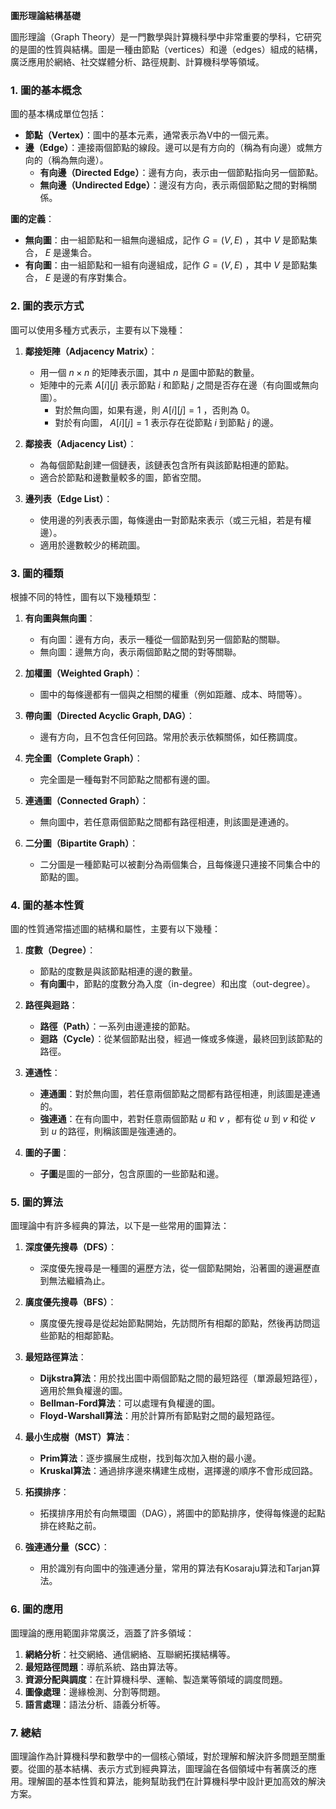 **圖形理論結構基礎**

圖形理論（Graph Theory）是一門數學與計算機科學中非常重要的學科，它研究的是圖的性質與結構。圖是一種由節點（vertices）和邊（edges）組成的結構，廣泛應用於網絡、社交媒體分析、路徑規劃、計算機科學等領域。

### 1. **圖的基本概念**

圖的基本構成單位包括：

- **節點（Vertex）**：圖中的基本元素，通常表示為V中的一個元素。
- **邊（Edge）**：連接兩個節點的線段。邊可以是有方向的（稱為有向邊）或無方向的（稱為無向邊）。
  - **有向邊（Directed Edge）**：邊有方向，表示由一個節點指向另一個節點。
  - **無向邊（Undirected Edge）**：邊沒有方向，表示兩個節點之間的對稱關係。

**圖的定義**：
- **無向圖**：由一組節點和一組無向邊組成，記作  $`G = (V, E)`$ ，其中  $`V`$  是節點集合， $`E`$  是邊集合。
- **有向圖**：由一組節點和一組有向邊組成，記作  $`G = (V, E)`$ ，其中  $`V`$  是節點集合， $`E`$  是邊的有序對集合。

### 2. **圖的表示方式**

圖可以使用多種方式表示，主要有以下幾種：

1. **鄰接矩陣（Adjacency Matrix）**：
   - 用一個  $`n \times n`$  的矩陣表示圖，其中  $`n`$  是圖中節點的數量。
   - 矩陣中的元素  $`A[i][j]`$  表示節點  $`i`$  和節點  $`j`$  之間是否存在邊（有向圖或無向圖）。
     - 對於無向圖，如果有邊，則  $`A[i][j] = 1`$ ，否則為 0。
     - 對於有向圖， $`A[i][j] = 1`$  表示存在從節點  $`i`$  到節點  $`j`$  的邊。

2. **鄰接表（Adjacency List）**：
   - 為每個節點創建一個鏈表，該鏈表包含所有與該節點相連的節點。
   - 適合於節點和邊數量較多的圖，節省空間。

3. **邊列表（Edge List）**：
   - 使用邊的列表表示圖，每條邊由一對節點來表示（或三元組，若是有權邊）。
   - 適用於邊數較少的稀疏圖。

### 3. **圖的種類**

根據不同的特性，圖有以下幾種類型：

1. **有向圖與無向圖**：
   - 有向圖：邊有方向，表示一種從一個節點到另一個節點的關聯。
   - 無向圖：邊無方向，表示兩個節點之間的對等關聯。

2. **加權圖（Weighted Graph）**：
   - 圖中的每條邊都有一個與之相關的權重（例如距離、成本、時間等）。

3. **帶向圖（Directed Acyclic Graph, DAG）**：
   - 邊有方向，且不包含任何回路。常用於表示依賴關係，如任務調度。

4. **完全圖（Complete Graph）**：
   - 完全圖是一種每對不同節點之間都有邊的圖。

5. **連通圖（Connected Graph）**：
   - 無向圖中，若任意兩個節點之間都有路徑相連，則該圖是連通的。

6. **二分圖（Bipartite Graph）**：
   - 二分圖是一種節點可以被劃分為兩個集合，且每條邊只連接不同集合中的節點的圖。

### 4. **圖的基本性質**

圖的性質通常描述圖的結構和屬性，主要有以下幾種：

1. **度數（Degree）**：
   - 節點的度數是與該節點相連的邊的數量。
   - **有向圖**中，節點的度數分為入度（in-degree）和出度（out-degree）。

2. **路徑與迴路**：
   - **路徑（Path）**：一系列由邊連接的節點。
   - **迴路（Cycle）**：從某個節點出發，經過一條或多條邊，最終回到該節點的路徑。

3. **連通性**：
   - **連通圖**：對於無向圖，若任意兩個節點之間都有路徑相連，則該圖是連通的。
   - **強連通**：在有向圖中，若對任意兩個節點  $`u`$  和  $`v`$ ，都有從  $`u`$  到  $`v`$  和從  $`v`$  到  $`u`$  的路徑，則稱該圖是強連通的。

4. **圖的子圖**：
   - **子圖**是圖的一部分，包含原圖的一些節點和邊。

### 5. **圖的算法**

圖理論中有許多經典的算法，以下是一些常用的圖算法：

1. **深度優先搜尋（DFS）**：
   - 深度優先搜尋是一種圖的遍歷方法，從一個節點開始，沿著圖的邊遍歷直到無法繼續為止。

2. **廣度優先搜尋（BFS）**：
   - 廣度優先搜尋是從起始節點開始，先訪問所有相鄰的節點，然後再訪問這些節點的相鄰節點。

3. **最短路徑算法**：
   - **Dijkstra算法**：用於找出圖中兩個節點之間的最短路徑（單源最短路徑），適用於無負權邊的圖。
   - **Bellman-Ford算法**：可以處理有負權邊的圖。
   - **Floyd-Warshall算法**：用於計算所有節點對之間的最短路徑。

4. **最小生成樹（MST）算法**：
   - **Prim算法**：逐步擴展生成樹，找到每次加入樹的最小邊。
   - **Kruskal算法**：通過排序邊來構建生成樹，選擇邊的順序不會形成回路。

5. **拓撲排序**：
   - 拓撲排序用於有向無環圖（DAG），將圖中的節點排序，使得每條邊的起點排在終點之前。

6. **強連通分量（SCC）**：
   - 用於識別有向圖中的強連通分量，常用的算法有Kosaraju算法和Tarjan算法。

### 6. **圖的應用**

圖理論的應用範圍非常廣泛，涵蓋了許多領域：

1. **網絡分析**：社交網絡、通信網絡、互聯網拓撲結構等。
2. **最短路徑問題**：導航系統、路由算法等。
3. **資源分配與調度**：在計算機科學、運輸、製造業等領域的調度問題。
4. **圖像處理**：邊緣檢測、分割等問題。
5. **語言處理**：語法分析、語義分析等。

### 7. **總結**

圖理論作為計算機科學和數學中的一個核心領域，對於理解和解決許多問題至關重要。從圖的基本結構、表示方式到經典算法，圖理論在各個領域中有著廣泛的應用。理解圖的基本性質和算法，能夠幫助我們在計算機科學中設計更加高效的解決方案。